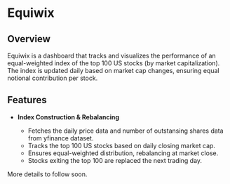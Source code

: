 # Equiwix
## Overview
Equiwix is a dashboard that tracks and visualizes the performance of an equal-weighted index of the top 100 US stocks (by market capitalization). The index is updated daily based on market cap changes, ensuring equal notional contribution per stock.

## Features
- **Index Construction & Rebalancing**

  - Fetches the daily price data and number of outstansing shares data from yfinance dataset.
  - Tracks the top 100 US stocks based on daily closing market cap.
  - Ensures equal-weighted distribution, rebalancing at market close.
  - Stocks exiting the top 100 are replaced the next trading day.

More details to follow soon.
